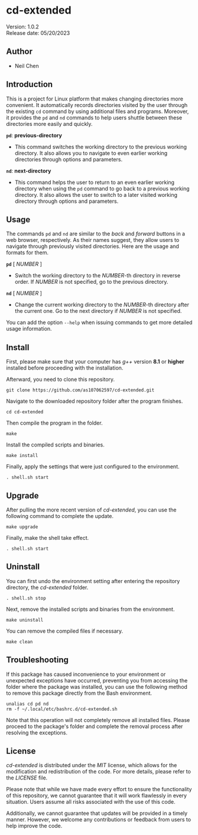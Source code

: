 # **cd-extended**
Version: 1.0.2\
Release date: 05/20/2023

## Author
- Neil Chen

## Introduction
This is a project for Linux platform that makes changing directories more convenient. It automatically records directories visited by the user through the existing ```cd``` command by using additional files and programs. Moreover, it provides the ```pd``` and ```nd``` commands to help users shuttle between these directories more easily and quickly.

**```pd```**: **previous-directory**
- This command switches the working directory to the previous working directory. It also allows you to navigate to even earlier working directories through options and parameters.

**```nd```**: **next-directory**
- This command helps the user to return to an even earlier working directory when using the ```pd``` command to go back to a previous working directory. It also allows the user to switch to a later visited working directory through options and parameters.

## Usage
The commands ```pd``` and ```nd``` are similar to the *back* and *forward* buttons in a web browser, respectively. As their names suggest, they allow users to navigate through previously visited directories. Here are the usage and formats for them.

**```pd```** [ *NUMBER* ]
- Switch the working directory to the *NUMBER*-th directory in reverse order. If *NUMBER* is not specified, go to the previous directory.

**```nd```** [ *NUMBER* ]
- Change the current working directory to the *NUMBER*-th directory after the current one. Go to the next directory if *NUMBER* is not specified.

You can add the option ```--help``` when issuing commands to get more detailed usage information.

## Install
First, please make sure that your computer has *g++* version **8.1** or **higher** installed before proceeding with the installation.

Afterward, you need to clone this repository.

    git clone https://github.com/as107062597/cd-extended.git

Navigate to the downloaded repository folder after the program finishes.

    cd cd-extended

Then compile the program in the folder.

    make

Install the compiled scripts and binaries.

    make install

Finally, apply the settings that were just configured to the environment.

    . shell.sh start

## Upgrade
After pulling the more recent version of *cd-extended*, you can use the following command to complete the update.

    make upgrade

Finally, make the shell take effect.

    . shell.sh start

## Uninstall
You can first undo the environment setting after entering the repository directory, the *cd-extended* folder.

    . shell.sh stop

Next, remove the installed scripts and binaries from the environment.

    make uninstall

You can remove the compiled files if necessary.

    make clean

## Troubleshooting
If this package has caused inconvenience to your environment or unexpected exceptions have occurred, preventing you from accessing the folder where the package was installed, you can use the following method to remove this package directly from the Bash environment.

    unalias cd pd nd
    rm -f ~/.local/etc/bashrc.d/cd-extended.sh

Note that this operation will not completely remove all installed files. Please proceed to the package's folder and complete the removal process after resolving the exceptions.

## License
*cd-extended* is distributed under the *MIT* license, which allows for the modification and redistribution of the code. For more details, please refer to the *LICENSE* file.

Please note that while we have made every effort to ensure the functionality of this repository, we cannot guarantee that it will work flawlessly in every situation. Users assume all risks associated with the use of this code.

Additionally, we cannot guarantee that updates will be provided in a timely manner. However, we welcome any contributions or feedback from users to help improve the code.
